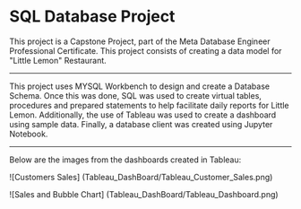 # SQL Database Project
This project is a Capstone Project, part of the Meta Database Engineer Professional Certificate. This project consists of creating a data model for "Little Lemon" Restaurant. 

---

This project uses MYSQL Workbench to design and create a Database Schema. Once this was done, SQL was used to create virtual tables, procedures and prepared statements to help facilitate daily reports for Little Lemon. Additionally, the use of Tableau was used to create a dashboard using sample data. Finally, a database client was created using Jupyter Notebook.

---

Below are the images from the dashboards created in Tableau:

![Customers Sales] (Tableau_DashBoard/Tableau_Customer_Sales.png)

![Sales and Bubble Chart] (Tableau_DashBoard/Tableau_Dashboard.png)
